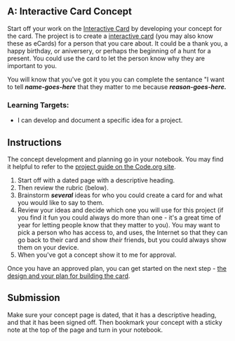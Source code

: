 [//]: # (<p><iframe src="https://douglasurner.github.io/GDP1/units/2/bounce/a-concept" width="100%" height="666px"></iframe></p>)

## A: Interactive Card Concept

Start off your work on the [Interactive Card](https://studio.code.org/s/csd3-2018/stage/14/puzzle/1?section_id=1750379) by developing your concept for the card. The project is to create a [interactive card](https://studio.code.org/s/csd3-2018/stage/14/puzzle/3) (you may also know these as eCards) for a person that you care about. It could be a thank you, a happy birthday, or aniversery, or perhaps the beginning of a hunt for a present. You could use the card to let the person know why they are important to you.

You will know that you've got it you you can complete the sentance "I want to tell ***name-goes-here*** that they matter to me because ***reason-goes-here.***

### Learning Targets:

* I can develop and document a specific idea for a project.

## Instructions

The concept development and planning go in your notebook. You may find it helpful to refer to the [project guide on the Code.org site]().

1. Start off with a dated page with a descriptive heading.
1. Then review the rubric (below).
1. Brainstorm ***several*** ideas for who you could create a card for and what you would like to say to them.
1. Review your ideas and decide which one you will use for this project (if you find it fun you could always do more than one - it's a great time of year for letting people know that they matter to you). You may want to pick a person who has access to, and uses, the Internet so that they can go back to their card and show *their* friends, but you could always show them on your device.
1. When you've got a concept show it to me for approval.

Once you have an approved plan, you can get started on the next step - [the design and your plan for building the card](https://canvas.instructure.com/courses/1404736/assignments/10113076?module_item_id=20868717).

## Submission

Make sure your concept page is dated, that it has a descriptive heading, and that it has been signed off. Then bookmark your concept with a sticky note at the top of the page and turn in your notebook.

